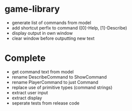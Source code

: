 game-library
============

* generate list of commands from model
* add shortcut perfix to command ([0]-Help, [1]-Describe)
* display output in own window
* clear window before outputting new text

Complete
========

* get command text from model
* rename DescribeCommand to ShowCommand
* rename PlayerCommand to just Command
* replace use of primitive types (command strings)
* extract user input
* extract display
* seperate tests from release code
